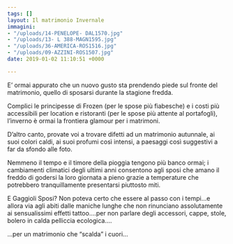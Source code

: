```yaml
---
tags: []
layout: Il matrimonio Invernale
immagini:
- "/uploads/14-PENELOPE- DAL1570.jpg"
- "/uploads/13- L 388-MAGN1595.jpg"
- "/uploads/36-AMERICA-ROS1516.jpg"
- "/uploads/09-AZZINI-ROS1507.jpg"
date: 2019-01-02 11:10:51 +0000

---
```

E’ ormai appurato che un nuovo gusto sta prendendo piede sul fronte del matrimonio, quello di sposarsi durante la stagione fredda.

Complici le principesse di Frozen (per le spose più fiabesche) e i costi più accessibili per location e ristoranti (per le spose più attente al portafogli), l’inverno è ormai la frontiera glamour per i matrimoni.

D’altro canto, provate voi a trovare difetti ad un matrimonio autunnale, ai suoi colori caldi, ai suoi profumi così intensi, a paesaggi così suggestivi a far da sfondo alle foto.

Nemmeno il tempo e il timore della pioggia tengono più banco ormai; i cambiamenti climatici degli ultimi anni consentono agli sposi che amano il freddo di godersi la loro giornata a pieno grazie a temperature che potrebbero tranquillamente presentarsi piuttosto miti.

E Gaggioli Sposi? Non poteva certo che essere al passo con i tempi…e allora via agli abiti dalle maniche lunghe che non rinunciano assolutamente ai sensualissimi effetti tattoo….per non parlare degli accessori, cappe, stole, bolero in calda pelliccia ecologica….

…per un matrimonio che “scalda” i cuori…